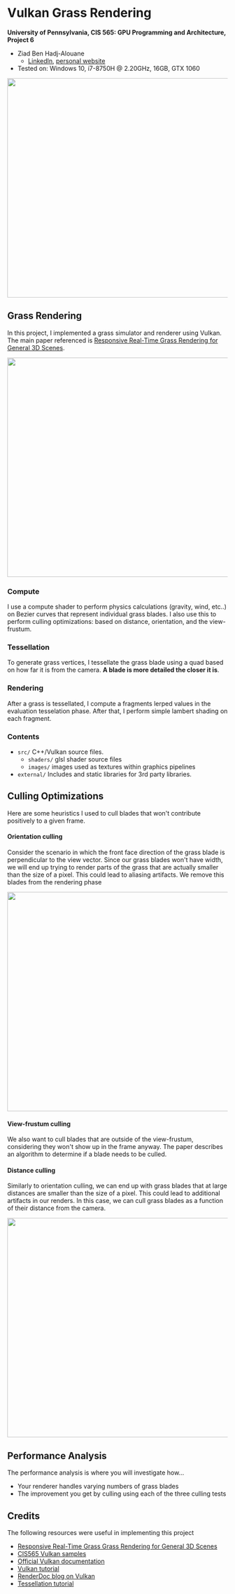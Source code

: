 Vulkan Grass Rendering
======================

**University of Pennsylvania, CIS 565: GPU Programming and Architecture, Project 6**

* Ziad Ben Hadj-Alouane
  * [LinkedIn](https://www.linkedin.com/in/ziadbha/), [personal website](https://www.seas.upenn.edu/~ziadb/)
* Tested on: Windows 10, i7-8750H @ 2.20GHz, 16GB, GTX 1060


<p align="center"><img width="700" height="500" src="https://github.com/ziedbha/Project6-Vulkan-Grass-Rendering/blob/master/img/top.gif"/></p>


## Grass Rendering
In this project, I implemented a grass simulator and renderer using Vulkan. The main paper referenced is [Responsive Real-Time Grass Rendering for General 3D Scenes](https://www.cg.tuwien.ac.at/research/publications/2017/JAHRMANN-2017-RRTG/JAHRMANN-2017-RRTG-draft.pdf).

<p align="center"><img width="700" height="500" src="https://github.com/ziedbha/Project6-Vulkan-Grass-Rendering/blob/master/img/blade_model.jpg"/></p>


### Compute 
I use a compute shader to perform physics calculations (gravity, wind, etc..) on Bezier curves that represent individual grass blades. I also use this to perform culling optimizations: based on distance, orientation, and the view-frustum.

### Tessellation
To generate grass vertices, I tessellate the grass blade using a quad based on how far it is from the camera. **A blade is more detailed the closer it is**. 

### Rendering
After a grass is tessellated, I compute a fragments lerped values in the evaluation tesselation phase. After that, I perform simple lambert shading on each fragment.

### Contents

* `src/` C++/Vulkan source files.
  * `shaders/` glsl shader source files
  * `images/` images used as textures within graphics pipelines
* `external/` Includes and static libraries for 3rd party libraries.

## Culling Optimizations

Here are some heuristics I used to cull blades that won't contribute positively to a given frame.

#### Orientation culling

Consider the scenario in which the front face direction of the grass blade is perpendicular to the view vector. Since our grass blades
won't have width, we will end up trying to render parts of the grass that are actually smaller than the size of a pixel. This could
lead to aliasing artifacts. We remove this blades from the rendering phase

<p align="center"><img width="700" height="500" src="https://github.com/ziedbha/Project6-Vulkan-Grass-Rendering/blob/master/img/orient_cull.gif"/></p>

#### View-frustum culling

We also want to cull blades that are outside of the view-frustum, considering they won't show up in the frame anyway. The paper describes an algorithm to determine if a blade needs to be culled.

#### Distance culling

Similarly to orientation culling, we can end up with grass blades that at large distances are smaller than the size of a pixel. This could lead to additional artifacts in our renders. In this case, we can cull grass blades as a function of their distance from the camera.

<p align="center"><img width="700" height="500" src="https://github.com/ziedbha/Project6-Vulkan-Grass-Rendering/blob/master/img/dist_cull.gif"/></p>


## Performance Analysis

The performance analysis is where you will investigate how...
* Your renderer handles varying numbers of grass blades
* The improvement you get by culling using each of the three culling tests

## Credits

The following resources were useful in implementing this project

* [Responsive Real-Time Grass Grass Rendering for General 3D Scenes](https://www.cg.tuwien.ac.at/research/publications/2017/JAHRMANN-2017-RRTG/JAHRMANN-2017-RRTG-draft.pdf)
* [CIS565 Vulkan samples](https://github.com/CIS565-Fall-2018/Vulkan-Samples)
* [Official Vulkan documentation](https://www.khronos.org/registry/vulkan/)
* [Vulkan tutorial](https://vulkan-tutorial.com/)
* [RenderDoc blog on Vulkan](https://renderdoc.org/vulkan-in-30-minutes.html)
* [Tessellation tutorial](http://in2gpu.com/2014/07/12/tessellation-tutorial-opengl-4-3/)

